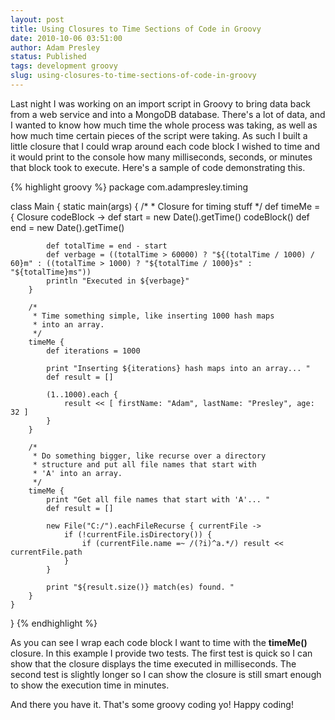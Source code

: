 ```yaml
---
layout: post
title: Using Closures to Time Sections of Code in Groovy
date: 2010-10-06 03:51:00
author: Adam Presley
status: Published
tags: development groovy
slug: using-closures-to-time-sections-of-code-in-groovy
---
```

Last night I was working on an import script in Groovy to bring data
back from a web service and into a MongoDB database. There's a lot of
data, and I wanted to know how much time the whole process was taking,
as well as how much time certain pieces of the script were taking. As
such I built a little closure that I could wrap around each code block I
wished to time and it would print to the console how many milliseconds,
seconds, or minutes that block took to execute. Here's a sample of code
demonstrating this.

{% highlight groovy %}
package com.adampresley.timing

class Main {
	static main(args) {
		/*
		 * Closure for timing stuff
		 */
		def timeMe = { Closure codeBlock ->
			def start = new Date().getTime()
			codeBlock()
			def end = new Date().getTime()

			def totalTime = end - start
			def verbage = ((totalTime > 60000) ? "${(totalTime / 1000) / 60}m" : ((totalTime > 1000) ? "${totalTime / 1000}s" : "${totalTime}ms"))
			println "Executed in ${verbage}"
		}

		/*
		 * Time something simple, like inserting 1000 hash maps
		 * into an array.
		 */
		timeMe {
			def iterations = 1000

			print "Inserting ${iterations} hash maps into an array... "
			def result = []

			(1..1000).each {
				result << [ firstName: "Adam", lastName: "Presley", age: 32 ]
			}
		}

		/*
		 * Do something bigger, like recurse over a directory
		 * structure and put all file names that start with
		 * 'A' into an array.
		 */
		timeMe {
			print "Get all file names that start with 'A'... "
			def result = []

			new File("C:/").eachFileRecurse { currentFile ->
				if (!currentFile.isDirectory()) {
					if (currentFile.name =~ /(?i)^a.*/) result << currentFile.path
				}
			}

			print "${result.size()} match(es) found. "
		}
	}
}
{% endhighlight %}

As you can see I wrap each code block I want to time with the
**timeMe()** closure. In this example I provide two tests. The first
test is quick so I can show that the closure displays the time executed
in milliseconds. The second test is slightly longer so I can show the
closure is still smart enough to show the execution time in minutes.

And there you have it. That's some groovy coding yo! Happy coding!
